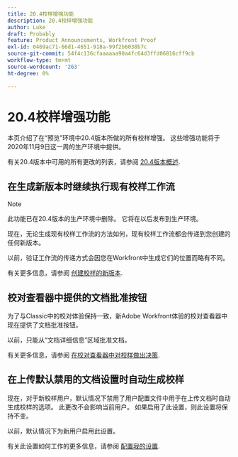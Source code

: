 ```yaml
---
title: 20.4校样增强功能
description: 20.4校样增强功能
author: Luke
draft: Probably
feature: Product Announcements, Workfront Proof
exl-id: 0469ac71-66d1-4651-918a-99f2b6038b7c
source-git-commit: 54f4c136cfaaaaaa90a4fc64d3ffd06816cff9cb
workflow-type: tm+mt
source-wordcount: '263'
ht-degree: 0%

---
```


# 20.4校样增强功能

本页介绍了在“预览”环境中20.4版本所做的所有校样增强。 这些增强功能将于2020年11月9日这一周的生产环境中提供。

有关20.4版本中可用的所有更改的列表，请参阅 [20.4版本概述](../../../product-announcements/product-releases/20.4-release-activity/20-4-release-overview.md).

## 在生成新版本时继续执行现有校样工作流

>[!NOTE]
>
>此功能已在20.4版本的生产环境中删除。 它将在以后发布到生产环境。

现在，无论生成现有校样工作流的方法如何，现有校样工作流都会传递到您创建的任何新版本。

以前，验证工作流的传递方式会因您在Workfront中生成它们的位置而略有不同。

有关更多信息，请参阅 [创建校样的新版本](../../../review-and-approve-work/proofing/managing-proofs-within-workfront/create-new-proof-version.md).

## 校对查看器中提供的文档批准按钮

为了与Classic中的校对体验保持一致，新Adobe Workfront体验的校对查看器中现在提供了文档批准按钮。

以前，只能从“文档详细信息”区域批准文档。

有关更多信息，请参阅 [在校对查看器中对校样做出决策](../../../review-and-approve-work/proofing/reviewing-proofs-within-workfront/make-a-decision-on-a-proof/make-decisions-on-proof.md).

## 在上传默认禁用的文档设置时自动生成校样

现在，对于新校样用户，默认情况下禁用了用户配置文件中用于在上传文档时自动生成校样的选项。 此更改不会影响当前用户。 如果启用了此设置，则此设置将保持不变。

以前，默认情况下为新用户启用此设置。

有关此设置如何工作的更多信息，请参阅 [配置我的设置](../../../workfront-basics/manage-your-account-and-profile/configuring-your-user-profile/configure-my-settings.md).
